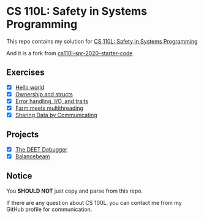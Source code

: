# CS 110L: Safety in Systems Programming

This repo contains my solution for [CS 110L: Safety in Systems Programming](https://reberhardt.com/cs110l/spring-2020/)

And it is a fork from [cs110l-spr-2020-starter-code](https://github.com/reberhardt7/cs110l-spr-2020-starter-code)

## Exercises

- [x] [Hello world](https://github.com/WingLim/cs110l-spr-2020-solution/tree/main/week1)
- [x] [Ownership and structs](https://github.com/WingLim/cs110l-spr-2020-solution/tree/main/week2)
- [x] [Error handling, I/O, and traits](https://github.com/WingLim/cs110l-spr-2020-solution/tree/main/week3)
- [x] [Farm meets multithreading](https://github.com/WingLim/cs110l-spr-2020-solution/tree/main/week5)
- [x] [Sharing Data by Communicating](https://github.com/WingLim/cs110l-spr-2020-solution/tree/main/week6)

## Projects

- [x] [The DEET Debugger](https://github.com/WingLim/cs110l-spr-2020-solution/tree/main/proj-1/deet)
- [x] [Balancebeam](https://github.com/WingLim/cs110l-spr-2020-solution/tree/main/proj-2/balancebeam)

## Notice

You **SHOULD NOT** just copy and parse from this repo.

If there are any question about CS 100L, you can contact me from my GitHub profile for communication.
